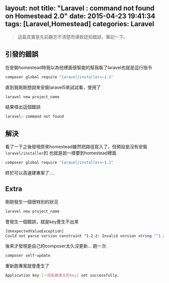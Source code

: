 layout: not
title: "Laravel : command not found on Homestead 2.0"
date: 2015-04-23 19:41:34
tags: [Laravel,Homestead]
categories: Laravel
---
>這篇其實是先前觀念不清楚而導致認知錯誤，筆記一下。

## 引發的錯誤
在安裝homestead時我以為他裡面很智能的幫我裝了laravel也就是這行指令
``` bash
composer global require "laravel/installer=~1.1"
```

直到我剛剛想說來安裝laravel5來試試看，使用了
``` bash
laravel new project_name
```

結果噴出這個錯誤
``` bash
laravel: command not found
```
## 解決
看了一下之後發現原來homestead雖然把路徑寫入了，但預設是沒有安裝 `laravel/installer`的
也就是說一樣要到homestead裡面
``` bash
composer global require "laravel/installer=~1.1"
```

終於可以高速建專案了....

## Extra
剛剛發生一個很特別的狀況
``` bash
laravel new project_name
```
會發生一個錯誤，就是key產生不出來
``` bash
[UnexpectedValueException]
Could not parse version constraint ^1.2.2: Invalid version string "^1.2.2"
```

後來才發現是自己的composer太久沒更新...
跑一次
``` bash
composer self-update
```
重新跑專案就會產生了
``` bash
Application key [一段亂數產生的key] set successfully.
```